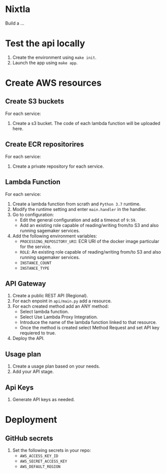 # Nixtla
Build a ...

# Test the api locally

1. Create the environment using `make init`.
2. Launch the app using `make app`.

# Create AWS resources

## Create S3 buckets

For each service:
1. Create a s3 bucket. The code of each lambda function will be uploaded here.

## Create ECR repositorires

For each service:

1. Create a private repository for each service.

## Lambda Function

For each service:

1. Create a lambda function from scrath and `Python 3.7` runtime.
2. Modify the runtime setting and enter `main.handler` in the handler.
3. Go to configuration:
	- Edit the general configuration and add a timeout of `9:59`.
	- Add an existing role capable of reading/writing from/to S3 and also running sagemaker services.
4. Add the following environment variables:
	- `PROCESSING_REPOSITORY_URI`: ECR URI of the docker image particular for the service.
	- `ROLE`: An existing role capable of reading/writing from/to S3 and also running sagemaker services.
 	- `INSTANCE_COUNT`
	- `INSTANCE_TYPE`

## API Gateway

1. Create a public REST API (Regional).
2. For each enpoint in `api/main.py` add a resource.
3. For each created method add an ANY method:
	- Select lambda function.
	- Select Use Lambda Proxy Integration.
	- Introduce the name of the lambda function linked to that resource.
	- Once the method is created select Method Request and set API key requiered to true.
4. Deploy the API.


## Usage plan

1. Create a usage plan based on your needs.
2. Add your API stage.

## Api Keys

1. Generate API keys as needed.

# Deployment

## GitHub secrets

1. Set the following secrets in your repo:
	- `AWS_ACCESS_KEY_ID`
	- `AWS_SECRET_ACCESS_KEY`
	- `AWS_DEFAULT_REGION`
